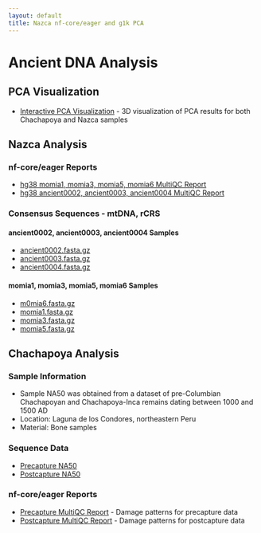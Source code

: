 ```yaml
---
layout: default
title: Nazca nf-core/eager and g1k PCA
---
```


# Ancient DNA Analysis

## PCA Visualization
- [Interactive PCA Visualization](pca_visualization.html) - 3D visualization of PCA results for both Chachapoya and Nazca samples

## Nazca Analysis

### nf-core/eager Reports
- [hg38 momia1, momia3, momia5, momia6 MultiQC Report](eager_hg38_ipn_eager_multiqc/multiqc_report.html#damageprofiler)
- [hg38 ancient0002, ancient0003, ancient0004 MultiQC Report](eager_hg38_a234_eager_multiqc/multiqc_report.html#damageprofiler)

### Consensus Sequences - mtDNA, rCRS

#### ancient0002, ancient0003, ancient0004 Samples
- [ancient0002.fasta.gz](eager_rcrs_a234_eager_multiqc/consensus_sequence/ancient0002.fasta.gz)
- [ancient0003.fasta.gz](eager_rcrs_a234_eager_multiqc/consensus_sequence/ancient0003.fasta.gz)
- [ancient0004.fasta.gz](eager_rcrs_a234_eager_multiqc/consensus_sequence/ancient0004.fasta.gz)

#### momia1, momia3, momia5, momia6 Samples
- [m0mia6.fasta.gz](eager_rcrs_ipn_eager_multiqc/consensus_sequence/m0mia6.fasta.gz)
- [momia1.fasta.gz](eager_rcrs_ipn_eager_multiqc/consensus_sequence/momia1.fasta.gz)
- [momia3.fasta.gz](eager_rcrs_ipn_eager_multiqc/consensus_sequence/momia3.fasta.gz)
- [momia5.fasta.gz](eager_rcrs_ipn_eager_multiqc/consensus_sequence/momia5.fasta.gz)

## Chachapoya Analysis

### Sample Information
- Sample NA50 was obtained from a dataset of pre-Columbian Chachapoyan and Chachapoya-Inca remains dating between 1000 and 1500 AD
- Location: Laguna de los Condores, northeastern Peru
- Material: Bone samples

### Sequence Data
- [Precapture NA50](https://trace.ncbi.nlm.nih.gov/Traces/?view=run_browser&acc=SRR1298755&display=metadata)
- [Postcapture NA50](https://trace.ncbi.nlm.nih.gov/Traces/?view=run_browser&acc=SRR1314601&display=metadata)

### nf-core/eager Reports
- [Precapture MultiQC Report](eager_chachapoya_precapture_eager_multiqc/multiqc_report.html#damageprofiler) - Damage patterns for precapture data
- [Postcapture MultiQC Report](eager_chachapoya_postcapture_eager_multiqc/multiqc_report.html#damageprofiler) - Damage patterns for postcapture data
